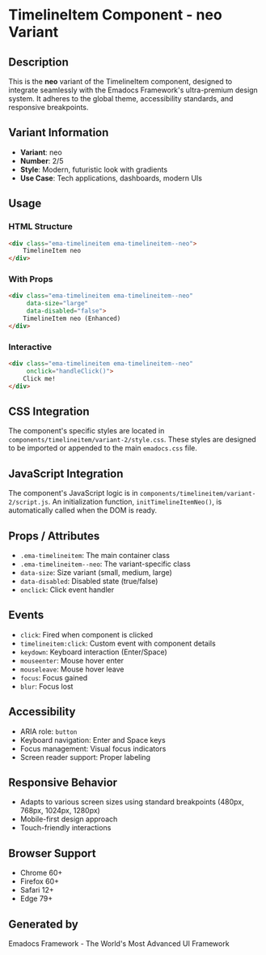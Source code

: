 # TimelineItem Component - neo Variant

## Description
This is the **neo** variant of the TimelineItem component, designed to integrate seamlessly with the Emadocs Framework's ultra-premium design system. It adheres to the global theme, accessibility standards, and responsive breakpoints.

## Variant Information
- **Variant**: neo
- **Number**: 2/5
- **Style**: Modern, futuristic look with gradients
- **Use Case**: Tech applications, dashboards, modern UIs

## Usage

### HTML Structure
```html
<div class="ema-timelineitem ema-timelineitem--neo">
    TimelineItem neo
</div>
```

### With Props
```html
<div class="ema-timelineitem ema-timelineitem--neo" 
     data-size="large" 
     data-disabled="false">
    TimelineItem neo (Enhanced)
</div>
```

### Interactive
```html
<div class="ema-timelineitem ema-timelineitem--neo" 
     onclick="handleClick()">
    Click me!
</div>
```

## CSS Integration
The component's specific styles are located in `components/timelineitem/variant-2/style.css`. These styles are designed to be imported or appended to the main `emadocs.css` file.

## JavaScript Integration
The component's JavaScript logic is in `components/timelineitem/variant-2/script.js`. An initialization function, `initTimelineItemNeo()`, is automatically called when the DOM is ready.

## Props / Attributes
- `.ema-timelineitem`: The main container class
- `.ema-timelineitem--neo`: The variant-specific class
- `data-size`: Size variant (small, medium, large)
- `data-disabled`: Disabled state (true/false)
- `onclick`: Click event handler

## Events
- `click`: Fired when component is clicked
- `timelineitem:click`: Custom event with component details
- `keydown`: Keyboard interaction (Enter/Space)
- `mouseenter`: Mouse hover enter
- `mouseleave`: Mouse hover leave
- `focus`: Focus gained
- `blur`: Focus lost

## Accessibility
- ARIA role: `button`
- Keyboard navigation: Enter and Space keys
- Focus management: Visual focus indicators
- Screen reader support: Proper labeling

## Responsive Behavior
- Adapts to various screen sizes using standard breakpoints (480px, 768px, 1024px, 1280px)
- Mobile-first design approach
- Touch-friendly interactions

## Browser Support
- Chrome 60+
- Firefox 60+
- Safari 12+
- Edge 79+

## Generated by
Emadocs Framework - The World's Most Advanced UI Framework
